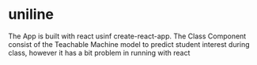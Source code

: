 # uniline
The App is built with react usinf create-react-app.
The Class Component consist of the Teachable Machine model to predict student interest during class, however it has a bit problem in running with react 
